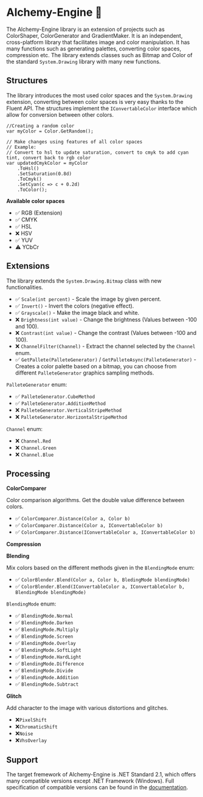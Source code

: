 
#  Alchemy-Engine 🧪

The Alchemy-Engine library is an extension of projects such as ColorShaper, ColorGenerator and GradientMaker. It is an independent, cross-platform library that facilitates image and color manipulation. It has many functions such as generating palettes, converting color spaces, compression etc. The library extends classes such as Bitmap and Color of the standard `System.Drawing` library with many new functions.

##  Structures

The library introduces the most used color spaces and the `System.Drawing` extension, converting between color spaces is very easy thanks to the Fluent API. The structures implement the `IConvertableColor` interface which allow for conversion between other colors.

```
//Creating a random color
var myColor = Color.GetRandom();

// Make changes using features of all color spaces    
// Example:
// Convert to hsl to update saturation, convert to cmyk to add cyan tint, convert back to rgb color
var updatedCmykColor = myColor
	.ToHsl()
	.SetSaturation(0.8d)
	.ToCmyk()
	.SetCyan(c => c + 0.2d)
	.ToColor();
```
 
**Available color spaces**
- ✅ RGB (Extension)
- ✅ CMYK
- ✅ HSL
- ❌ HSV
- ✅ YUV
- ⚠️ YCbCr

##  Extensions

The library extends the `System.Drawing.Bitmap` class with new functionalities.

- ✅ `Scale(int percent)` - Scale the image by given percent.
- ✅ `Invert()` - Invert the colors (negative effect).
- ✅ `Grayscale()` - Make the image black and white.
- ❌ `Brightness(int value)` - Change the brightness (Values between -100 and 100).
- ❌ `Contrast(int value)` - Change the contrast (Values between -100 and 100).
- ❌ `ChannelFilter(Channel)` - Extract the channel selected by the `Channel` enum.
- ✅ `GetPallete(PalleteGenerator)` / `GetPalleteAsync(PalleteGenerator)` - Creates a color palette based on a bitmap, you can choose from different `PalleteGenerator` graphics sampling methods.

```PalleteGenerator``` enum:
- ✅ `PalleteGenerator.CubeMethod`
- ✅ `PalleteGenerator.AdditionMethod`
- ❌ `PalleteGenerator.VerticalStripeMethod`
- ❌ `PalleteGenerator.HorizontalStripeMethod`

```Channel``` enum:
- ❌ `Channel.Red`
- ❌ `Channel.Green`
- ❌ `Channel.Blue`

##  Processing

**ColorComparer**

Color comparison algorithms. Get the double value difference between colors.

- ✅ ```ColorComparer.Distance(Color a, Color b)```
- ✅ ```ColorComparer.Distance(Color a, IConvertableColor b)```
- ✅ ```ColorComparer.Distance(IConvertableColor a, IConvertableColor b)```

**Compression**

**Blending**

Mix colors based on the different methods given in the ``BlendingMode`` enum:

- ✅ ```ColorBlender.Blend(Color a, Color b, BledingMode blendingMode)```
- ✅ ```ColorBlender.Blend(IConvertableColor a, IConvertableColor b, BlendingMode blendingMode)```

```BlendingMode``` enum:
- ✅ ```BlendingMode.Normal```
- ✅ ```BlendingMode.Darken```
- ✅ ```BlendingMode.Multiply```
- ✅ ```BlendingMode.Screen```
- ✅ ```BlendingMode.Overlay```
- ✅ ```BlendingMode.SoftLight```
- ✅ ```BlendingMode.HardLight```
- ✅ ```BlendingMode.Difference```
- ✅ ```BlendingMode.Divide```
- ✅ ```BlendingMode.Addition```
- ✅ ```BlendingMode.Subtract```      

**Glitch**

Add character to the image with various distortions and glitches.
- ❌`PixelShift`
- ❌`ChromaticShift`
- ❌`Noise`
- ❌`VhsOverlay`


## Support
The target fremework of Alchemy-Engine is .NET Standard 2.1, which offers many compatible versions except .NET Framework (Windows). Full specification of compatible versions can be found in the [documentation](https://docs.microsoft.com/en-us/dotnet/standard/net-standard?tabs=net-standard-2-0).